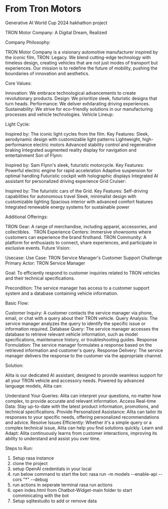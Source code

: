 # From Tron Motors
Generative AI World Cup 2024 hakhathon project

TRON Motor Company: A Digital Dream, Realized

Company Philosophy:

TRON Motor Company is a visionary automotive manufacturer inspired by the iconic film, TRON: Legacy. We blend cutting-edge technology with timeless design, creating vehicles that are not just modes of transport but experiences. Our mission is to redefine the future of mobility, pushing the boundaries of innovation and aesthetics.

Core Values:

Innovation: We embrace technological advancements to create revolutionary products.
Design: We prioritize sleek, futuristic designs that turn heads.
Performance: We deliver exhilarating driving experiences.
Sustainability: We strive for eco-friendly solutions in our manufacturing processes and vehicle technologies.
Vehicle Lineup:

Light Cycle:

Inspired by: The iconic light cycles from the film.
Key Features:
Sleek, aerodynamic design with customizable light patterns
Lightweight, high-performance electric motors
Advanced stability control and regenerative braking
Integrated augmented reality display for navigation and entertainment
Son of Flynn:

Inspired by: Sam Flynn's sleek, futuristic motorcycle.
Key Features:
Powerful electric engine for rapid acceleration
Adaptive suspension for optimal handling
Futuristic cockpit with holographic displays
Integrated AI assistant for personalized driving experience
Grid Cruiser:

Inspired by: The futuristic cars of the Grid.
Key Features:
Self-driving capabilities for autonomous travel
Sleek, minimalist design with customizable lighting
Spacious interior with advanced comfort features
Integrated renewable energy systems for sustainable power

Additional Offerings:

TRON Gear: A range of merchandise, including apparel, accessories, and collectibles.   
TRON Experience Centers: Immersive showrooms where customers can experience the brand firsthand.
TRON Community: A platform for enthusiasts to connect, share experiences, and participate in exclusive events.
Future Vision:

Usecase:
Use Case: TRON Service Manager's Customer Support Challenge
Primary Actor: TRON Service Manager

Goal: To efficiently respond to customer inquiries related to TRON vehicles and their technical specifications.

Precondition: The service manager has access to a customer support system and a database containing vehicle information.

Basic Flow:

Customer Inquiry: A customer contacts the service manager via phone, email, or chat with a query about their TRON vehicle.
Query Analysis: The service manager analyzes the query to identify the specific issue or information required.
Database Query: The service manager accesses the database to retrieve relevant vehicle information, such as model specifications, maintenance history, or troubleshooting guides.
Response Formulation: The service manager formulates a response based on the retrieved information and customer's query.
Response Delivery: The service manager delivers the response to the customer via the appropriate channel.

Solution: 

Alita is our dedicated AI assistant, designed to provide seamless support for all your TRON vehicle and accessory needs. Powered by advanced language models, Alita can:

Understand Your Queries: Alita can interpret your questions, no matter how complex, to provide accurate and relevant information.
Access Real-time Data: Stay up-to-date with the latest product information, promotions, and technical specifications.
Provide Personalized Assistance: Alita can tailor its responses to your specific needs, offering personalized recommendations and advice.
Resolve Issues Efficiently: Whether it's a simple query or a complex technical issue, Alita can help you find solutions quickly.
Learn and Adapt: Alita continuously learns from customer interactions, improving its ability to understand and assist you over time.

Steps to Run:
1. Setup rasa instance
2. clone the project
3. setup OpenAI credentials in your local
4. run below command to start the bot:
rasa run -m models --enable-api --cors "*" --debug
5. run actions in seperate terminal
rasa run actions
6. open indes.html from Chatbot-Widget-main folder to start comminicating with the bot
7. Setup sqlitestudio to add or remove data
